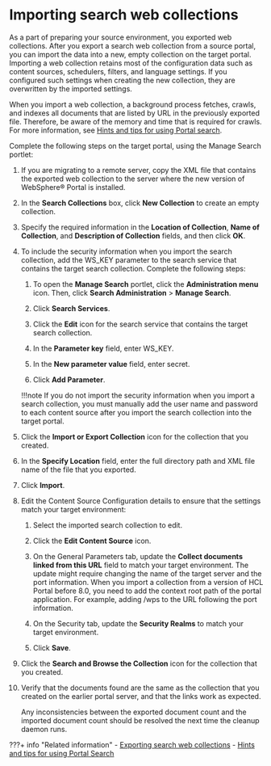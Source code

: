 # Importing search web collections

As a part of preparing your source environment, you exported web collections. After you export a search web collection from a source portal, you can import the data into a new, empty collection on the target portal. Importing a web collection retains most of the configuration data such as content sources, schedulers, filters, and language settings. If you configured such settings when creating the new collection, they are overwritten by the imported settings.

When you import a web collection, a background process fetches, crawls, and indexes all documents that are listed by URL in the previously exported file. Therefore, be aware of the memory and time that is required for crawls. For more information, see [Hints and tips for using Portal search](../../../../../../build_sites/search/portal_search/hint_tips/index.md).

Complete the following steps on the target portal, using the Manage Search portlet:

1.  If you are migrating to a remote server, copy the XML file that contains the exported web collection to the server where the new version of WebSphere® Portal is installed.

2.  In the **Search Collections** box, click **New Collection** to create an empty collection.

3.  Specify the required information in the **Location of Collection**, **Name of Collection**, and **Description of Collection** fields, and then click **OK**.

4.  To include the security information when you import the search collection, add the WS\_KEY parameter to the search service that contains the target search collection. Complete the following steps:

    1.  To open the **Manage Search** portlet, click the **Administration menu** icon. Then, click **Search Administration** \> **Manage Search**.

    2.  Click **Search Services**.

    3.  Click the **Edit** icon for the search service that contains the target search collection.

    4.  In the **Parameter key** field, enter WS\_KEY.

    5.  In the **New parameter value** field, enter secret.

    6.  Click **Add Parameter**.

    !!!note
        If you do not import the security information when you import a search collection, you must manually add the user name and password to each content source after you import the search collection into the target portal.

5.  Click the **Import or Export Collection** icon for the collection that you created.

6.  In the **Specify Location** field, enter the full directory path and XML file name of the file that you exported.

7.  Click **Import**.

8.  Edit the Content Source Configuration details to ensure that the settings match your target environment:

    1.  Select the imported search collection to edit.

    2.  Click the **Edit Content Source** icon.

    3.  On the General Parameters tab, update the **Collect documents linked from this URL** field to match your target environment. The update might require changing the name of the target server and the port information. When you import a collection from a version of HCL Portal before 8.0, you need to add the context root path of the portal application. For example, adding /wps to the URL following the port information.

    4.  On the Security tab, update the **Security Realms** to match your target environment.

    5.  Click **Save**.

9.  Click the **Search and Browse the Collection** icon for the collection that you created.

10. Verify that the documents found are the same as the collection that you created on the earlier portal server, and that the links work as expected.

    Any inconsistencies between the exported document count and the imported document count should be resolved the next time the cleanup daemon runs.



???+ info "Related information" 
    -   [Exporting search web collections](../../../../../../deploy_dx/manage/migrate/preparing_source_env/migrating_search_cmpt/migrating_websearch_collections/mig_t_export_webcoll.md)
    -   [Hints and tips for using Portal Search](../../../../../../build_sites/search/portal_search/hint_tips/index.md)


